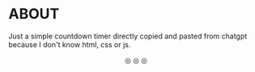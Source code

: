 # ABOUT

Just a simple countdown timer directly copied and pasted from chatgpt because I don't know html, css or js.

<p align = "center">
&#9678; &#9678; &#9678;
</p>
